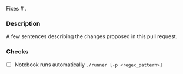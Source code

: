 Fixes # .

### Description
A few sentences describing the changes proposed in this pull request.

### Checks
<!--- Put an `x` in all the boxes that apply, and remove the not applicable items -->
- [ ] Notebook runs automatically `./runner [-p <regex_pattern>]`

